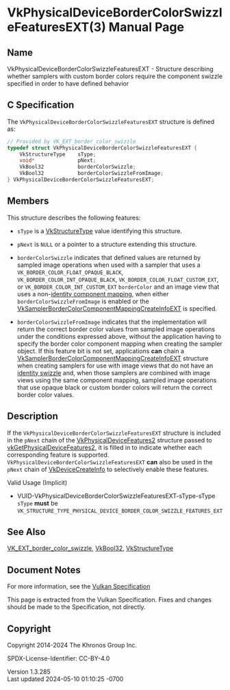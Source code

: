 # VkPhysicalDeviceBorderColorSwizzleFeaturesEXT(3) Manual Page

## Name

VkPhysicalDeviceBorderColorSwizzleFeaturesEXT - Structure describing
whether samplers with custom border colors require the component swizzle
specified in order to have defined behavior



## <a href="#_c_specification" class="anchor"></a>C Specification

The `VkPhysicalDeviceBorderColorSwizzleFeaturesEXT` structure is defined
as:

``` c
// Provided by VK_EXT_border_color_swizzle
typedef struct VkPhysicalDeviceBorderColorSwizzleFeaturesEXT {
    VkStructureType    sType;
    void*              pNext;
    VkBool32           borderColorSwizzle;
    VkBool32           borderColorSwizzleFromImage;
} VkPhysicalDeviceBorderColorSwizzleFeaturesEXT;
```

## <a href="#_members" class="anchor"></a>Members

This structure describes the following features:

- `sType` is a [VkStructureType](https://registry.khronos.org/vulkan/specs/1.3-extensions/man/html/VkStructureType.html) value identifying
  this structure.

- `pNext` is `NULL` or a pointer to a structure extending this
  structure.

- <span id="features-borderColorSwizzle"></span> `borderColorSwizzle`
  indicates that defined values are returned by sampled image operations
  when used with a sampler that uses a
  `VK_BORDER_COLOR_FLOAT_OPAQUE_BLACK`,
  `VK_BORDER_COLOR_INT_OPAQUE_BLACK`,
  `VK_BORDER_COLOR_FLOAT_CUSTOM_EXT`, or
  `VK_BORDER_COLOR_INT_CUSTOM_EXT` `borderColor` and an image view that
  uses a non-<a
  href="https://registry.khronos.org/vulkan/specs/1.3-extensions/html/vkspec.html#resources-image-views-identity-mappings"
  target="_blank" rel="noopener">identity component mapping</a>, when
  either `borderColorSwizzleFromImage` is enabled or the
  [VkSamplerBorderColorComponentMappingCreateInfoEXT](https://registry.khronos.org/vulkan/specs/1.3-extensions/man/html/VkSamplerBorderColorComponentMappingCreateInfoEXT.html)
  is specified.

- <span id="features-borderColorSwizzleFromImage"></span>
  `borderColorSwizzleFromImage` indicates that the implementation will
  return the correct border color values from sampled image operations
  under the conditions expressed above, without the application having
  to specify the border color component mapping when creating the
  sampler object. If this feature bit is not set, applications **can**
  chain a
  [VkSamplerBorderColorComponentMappingCreateInfoEXT](https://registry.khronos.org/vulkan/specs/1.3-extensions/man/html/VkSamplerBorderColorComponentMappingCreateInfoEXT.html)
  structure when creating samplers for use with image views that do not
  have an <a
  href="https://registry.khronos.org/vulkan/specs/1.3-extensions/html/vkspec.html#resources-image-views-identity-mappings"
  target="_blank" rel="noopener">identity swizzle</a> and, when those
  samplers are combined with image views using the same component
  mapping, sampled image operations that use opaque black or custom
  border colors will return the correct border color values.

## <a href="#_description" class="anchor"></a>Description

If the `VkPhysicalDeviceBorderColorSwizzleFeaturesEXT` structure is
included in the `pNext` chain of the
[VkPhysicalDeviceFeatures2](https://registry.khronos.org/vulkan/specs/1.3-extensions/man/html/VkPhysicalDeviceFeatures2.html) structure
passed to
[vkGetPhysicalDeviceFeatures2](https://registry.khronos.org/vulkan/specs/1.3-extensions/man/html/vkGetPhysicalDeviceFeatures2.html), it is
filled in to indicate whether each corresponding feature is supported.
`VkPhysicalDeviceBorderColorSwizzleFeaturesEXT` **can** also be used in
the `pNext` chain of [VkDeviceCreateInfo](https://registry.khronos.org/vulkan/specs/1.3-extensions/man/html/VkDeviceCreateInfo.html) to
selectively enable these features.

Valid Usage (Implicit)

- <a
  href="#VUID-VkPhysicalDeviceBorderColorSwizzleFeaturesEXT-sType-sType"
  id="VUID-VkPhysicalDeviceBorderColorSwizzleFeaturesEXT-sType-sType"></a>
  VUID-VkPhysicalDeviceBorderColorSwizzleFeaturesEXT-sType-sType  
  `sType` **must** be
  `VK_STRUCTURE_TYPE_PHYSICAL_DEVICE_BORDER_COLOR_SWIZZLE_FEATURES_EXT`

## <a href="#_see_also" class="anchor"></a>See Also

[VK_EXT_border_color_swizzle](https://registry.khronos.org/vulkan/specs/1.3-extensions/man/html/VK_EXT_border_color_swizzle.html),
[VkBool32](https://registry.khronos.org/vulkan/specs/1.3-extensions/man/html/VkBool32.html), [VkStructureType](https://registry.khronos.org/vulkan/specs/1.3-extensions/man/html/VkStructureType.html)

## <a href="#_document_notes" class="anchor"></a>Document Notes

For more information, see the <a
href="https://registry.khronos.org/vulkan/specs/1.3-extensions/html/vkspec.html#VkPhysicalDeviceBorderColorSwizzleFeaturesEXT"
target="_blank" rel="noopener">Vulkan Specification</a>

This page is extracted from the Vulkan Specification. Fixes and changes
should be made to the Specification, not directly.

## <a href="#_copyright" class="anchor"></a>Copyright

Copyright 2014-2024 The Khronos Group Inc.

SPDX-License-Identifier: CC-BY-4.0

Version 1.3.285  
Last updated 2024-05-10 01:10:25 -0700
